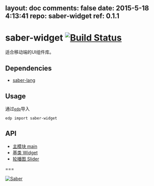 layout: doc
comments: false
date: 2015-5-18 4:13:41
repo: saber-widget
ref: 0.1.1
---

# saber-widget [![Build Status](https://travis-ci.org/ecomfe/saber-widget.png)](https://travis-ci.org/ecomfe/saber-widget)

适合移动端的UI组件库。


## Dependencies

+ [saber-lang](https://github.com/ecomfe/saber-lang)

## Usage

通过[`edp`](https://github.com/ecomfe/edp)导入

```
edp import saber-widget
```

## API

* [主模块 main](./doc/api-main.html)
* [基类 Widget](./doc/api-widget.html)
* [轮播图 Slider](./doc/api-slider.html)


===

[![Saber](https://f.cloud.github.com/assets/157338/1485433/aeb5c72a-4714-11e3-87ae-7ef8ae66e605.png)](http://ecomfe.github.io/saber)
